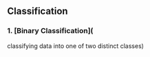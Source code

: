 ## Classification
### 1. [Binary Classification](
 classifying data into one of two distinct classes)